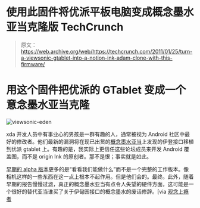 # 使用此固件将优派平板电脑变成概念墨水亚当克隆版 TechCrunch

> 原文：<https://web.archive.org/web/https://techcrunch.com/2011/01/25/turn-a-viewsonic-gtablet-into-a-notion-ink-adam-clone-with-this-firmware/>

# 用这个固件把优派的 GTablet 变成一个意念墨水亚当克隆

![](img/5c590c5ee959ce9ee3d51ce08ab43744.png "viewsonic-eden")

xda 开发人员中有事业心的男孩是一群有趣的人，通常被视为 Android 社区中最好的修改者。他们最新的漏洞将在现已出货的[概念墨水亚当](https://web.archive.org/web/20221209223302/http://www.crunchgear.com/tag/notion-ink-adam/)上发现的伊登接口移植到优派 gtablet 上。有趣的是，我实际上更信任这些论坛成员来开发 Android 覆盖图，而不是 origin Ink 的原创者。那不是恨；事实就是如此。

[早期的 alpha 版本](https://web.archive.org/web/20221209223302/http://forum.xda-developers.com/showthread.php?t=928152)更多的是“看看我们能做什么”而不是一个完整的工作版本。像相机这样的一些东西在这一点上根本不起作用。但是他们会的。最终。此外，随着早期的报告慢慢过滤，真正的概念墨水亚当有点令人失望的硬件方面，这可能是一个很好的替代亚当谁买了关于伊甸园接口的概念墨水的废话修辞。[via [观念上瘾者](https://web.archive.org/web/20221209223302/http://www.notionaddicts.com/forums/showthread.php/1286-First-impressions?p=13638#post13638)